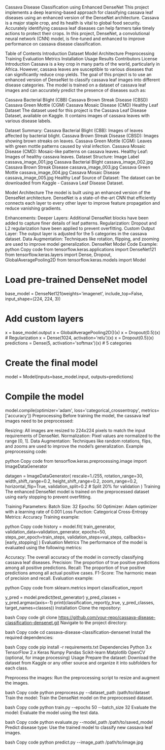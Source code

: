 Cassava Disease Classification using Enhanced DenseNet
This project implements a deep learning-based approach for classifying cassava leaf diseases using an enhanced version of the DenseNet architecture. Cassava is a major staple crop, and its health is vital to global food security. Accurately identifying cassava leaf diseases can help farmers take timely actions to protect their crops. In this project, DenseNet, a convolutional neural network (CNN) model, is fine-tuned and enhanced to improve performance on cassava disease classification.

Table of Contents
Introduction
Dataset
Model Architecture
Preprocessing
Training
Evaluation Metrics
Installation
Usage
Results
Contributors
License
Introduction
Cassava is a key crop in many parts of the world, particularly in Africa. However, cassava leaves are susceptible to various diseases that can significantly reduce crop yields. The goal of this project is to use an enhanced version of DenseNet to classify cassava leaf images into different disease categories. The model is trained on a dataset of cassava leaf images and can accurately predict the presence of diseases such as:

Cassava Bacterial Blight (CBB)
Cassava Brown Streak Disease (CBSD)
Cassava Green Mottle (CGM)
Cassava Mosaic Disease (CMD)
Healthy Leaf
Dataset
The dataset used for this project is the Cassava Leaf Disease Dataset, available on Kaggle. It contains images of cassava leaves with various disease labels.

Dataset Summary:
Cassava Bacterial Blight (CBB): Images of leaves affected by bacterial blight.
Cassava Brown Streak Disease (CBSD): Images showing brown streaks on leaves.
Cassava Green Mottle (CGM): Leaves with green mottle patterns caused by viral infection.
Cassava Mosaic Disease (CMD): Mosaic-like patterns on cassava leaves.
Healthy Leaf: Images of healthy cassava leaves.
Dataset Structure:
Image	Label
cassava_image_001.jpg	Cassava Bacterial Blight
cassava_image_002.jpg	Cassava Brown Streak Disease
cassava_image_003.jpg	Cassava Green Mottle
cassava_image_004.jpg	Cassava Mosaic Disease
cassava_image_005.jpg	Healthy Leaf
Source of Dataset: The dataset can be downloaded from Kaggle - Cassava Leaf Disease Dataset.

Model Architecture
The model is built using an enhanced version of the DenseNet architecture. DenseNet is a state-of-the-art CNN that efficiently connects each layer to every other layer to improve feature propagation and reduce vanishing gradients.

Enhancements:
Deeper Layers: Additional DenseNet blocks have been added to capture finer details of leaf patterns.
Regularization: Dropout and L2 regularization have been applied to prevent overfitting.
Custom Output Layer: The output layer is adjusted for the 5 categories in the cassava dataset.
Data Augmentation: Techniques like rotation, flipping, and zooming are used to improve model generalization.
DenseNet Model Code Example:
python
Copy code
from tensorflow.keras.applications import DenseNet121
from tensorflow.keras.layers import Dense, Dropout, GlobalAveragePooling2D
from tensorflow.keras.models import Model

# Load pre-trained DenseNet model
base_model = DenseNet121(weights='imagenet', include_top=False, input_shape=(224, 224, 3))

# Add custom layers
x = base_model.output
x = GlobalAveragePooling2D()(x)
x = Dropout(0.5)(x)  # Regularization
x = Dense(1024, activation='relu')(x)
x = Dropout(0.5)(x)
predictions = Dense(5, activation='softmax')(x)  # 5 categories

# Create the final model
model = Model(inputs=base_model.input, outputs=predictions)

# Compile the model
model.compile(optimizer='adam', loss='categorical_crossentropy', metrics=['accuracy'])
Preprocessing
Before training the model, the cassava leaf images need to be preprocessed:

Resizing: All images are resized to 224x224 pixels to match the input requirements of DenseNet.
Normalization: Pixel values are normalized to the range [0, 1].
Data Augmentation: Techniques like random rotations, flips, and zooms are used to improve the model’s generalization.
Example preprocessing code:

python
Copy code
from tensorflow.keras.preprocessing.image import ImageDataGenerator

datagen = ImageDataGenerator(
    rescale=1./255,
    rotation_range=30,
    width_shift_range=0.2,
    height_shift_range=0.2,
    zoom_range=0.2,
    horizontal_flip=True,
    validation_split=0.2  # Split 20% for validation
)
Training
The enhanced DenseNet model is trained on the preprocessed dataset using early stopping to prevent overfitting.

Training Parameters:
Batch Size: 32
Epochs: 50
Optimizer: Adam optimizer with a learning rate of 0.001
Loss Function: Categorical Cross-Entropy
Metrics: Accuracy
Training example:

python
Copy code
history = model.fit(
    train_generator,
    validation_data=validation_generator,
    epochs=50,
    steps_per_epoch=train_steps,
    validation_steps=val_steps,
    callbacks=[early_stopping]
)
Evaluation Metrics
The performance of the model is evaluated using the following metrics:

Accuracy: The overall accuracy of the model in correctly classifying cassava leaf diseases.
Precision: The proportion of true positive predictions among all positive predictions.
Recall: The proportion of true positive predictions among all actual positive cases.
F1-Score: The harmonic mean of precision and recall.
Evaluation example:

python
Copy code
from sklearn.metrics import classification_report

y_pred = model.predict(test_generator)
y_pred_classes = y_pred.argmax(axis=-1)
print(classification_report(y_true, y_pred_classes, target_names=classes))
Installation
Clone the repository:

bash
Copy code
git clone https://github.com/your-repo/cassava-disease-classification-densenet.git
Navigate to the project directory:

bash
Copy code
cd cassava-disease-classification-densenet
Install the required dependencies:

bash
Copy code
pip install -r requirements.txt
Dependencies
Python 3.x
TensorFlow 2.x
Keras
Numpy
Pandas
Scikit-learn
Matplotlib
OpenCV (optional, for image processing)
Usage
Prepare the dataset: Download the dataset from Kaggle or any other source and organize it into subfolders for each class.

Preprocess the images: Run the preprocessing script to resize and augment the images.

bash
Copy code
python preprocess.py --dataset_path /path/to/dataset
Train the model: Train the DenseNet model on the preprocessed dataset.

bash
Copy code
python train.py --epochs 50 --batch_size 32
Evaluate the model: Evaluate the model using the test data.

bash
Copy code
python evaluate.py --model_path /path/to/saved_model
Predict disease type: Use the trained model to classify new cassava leaf images.

bash
Copy code
python predict.py --image_path /path/to/image.jpg
